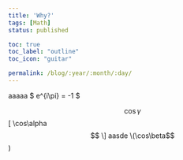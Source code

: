 ```yaml
---
title: 'Why?'
tags: [Math]
status: published

toc: true
toc_label: "outline"
toc_icon: "guitar"

permalink: /blog/:year/:month/:day/
---
```


aaaaa  $ e^{i\pi} = -1 $

$$\cos\gamma$$
\[ \cos\alpha$$ \]
aasde \(\cos\beta$$\)
